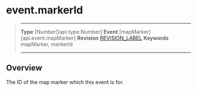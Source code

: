 
# event.markerId

> --------------------- ------------------------------------------------------------------------------------------
> __Type__              [Number][api.type.Number]
> __Event__             [mapMarker][api.event.mapMarker]
> __Revision__          [REVISION_LABEL](REVISION_URL)
> __Keywords__          mapMarker, markerId
> --------------------- ------------------------------------------------------------------------------------------

## Overview

The ID of the map marker which this event is for.
